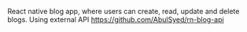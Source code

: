 React native blog app, where users can create, read, update and delete blogs.
Using external API https://github.com/AbulSyed/rn-blog-api